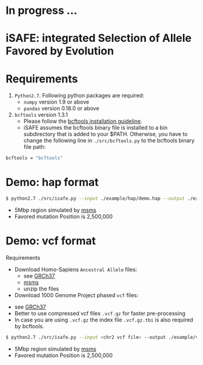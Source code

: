 In progress ...
==========

iSAFE: **i**ntegrated **S**election of **A**llele **F**avored by **E**volution
==========

Requirements
==========
1. ```Python2.7```. Following python packages are required:
    - ```numpy``` version 1.9 or above
    - ```pandas``` version 0.18.0 or above
2. ```bcftools``` version 1.3.1
    - Please follow the [bcftools installation guideline](http://www.htslib.org/download/).
    - iSAFE assumes the bcftools binary file is installed to a bin subdirectory that is added to your $PATH. Otherwise, you have to change the following line in ```./src/bcftools.py``` to the bcftools binary file path: 
```sh
bcftools = "bcftools"
```


Demo: hap format
===========
```sh
$ python2.7 ./src/isafe.py --input ./example/hap/demo.hap --output ./example/hap/demo --format hap
```
* 5Mbp region simulated by [msms](http://www.mabs.at/ewing/msms/index.shtml)
* Favored mutation Position is 2,500,000
 
Demo: vcf format
===========
Requirements
*  Download Homo-Sapiens ```Ancestral Allele``` files:
    -  see [GRCh37](ftp://ftp.ensembl.org/pub/release-75/fasta/ancestral_alleles/)
    - [msms](http://www.mabs.at/ewing/msms/index.shtml)
    - unzip the files 
* Download 1000 Genome Project phased ```vcf``` files:
- see [GRCh37](ftp://ftp.1000genomes.ebi.ac.uk/vol1/ftp/release/20130502/)
- Better to use compressed vcf files ```.vcf.gz``` for faster pre-processing   
- In case you are using ```.vcf.gz``` the index file ```.vcf.gz.tbi``` is also required by bcftools.
```sh
$ python2.7 ./src/isafe.py --input <chr2 vcf file> --output ./example/vcf/LCT --region 2:134108646-139108646 --AA <chr2 Ancestral Allele file> --vcf-cont ./example/vcf/chr2_1000GP3.vcf.gz --sample-case ./example/vcf/case.sample --sample-cont ./example/vcf/cont.sample
```
* 5Mbp region simulated by [msms](http://www.mabs.at/ewing/msms/index.shtml)
* Favored mutation Position is 2,500,000

